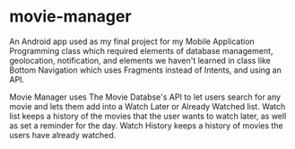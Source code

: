 # movie-manager
An Android app used as my final project for my Mobile Application Programming class which required elements of database management, geolocation, notification, and elements we haven't learned in class like Bottom Navigation which uses Fragments instead of Intents, and using an API.

Movie Manager uses The Movie Databse's API to let users search for any movie and lets them add into a Watch Later or Already Watched list. Watch list keeps a history of the movies that the user wants to watch later, as well as set a reminder for the day. Watch History keeps a history of movies the users have already watched.
